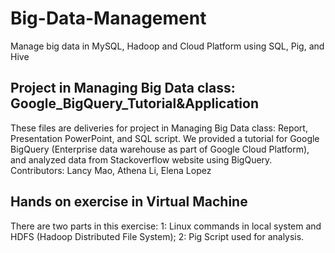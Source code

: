 # Big-Data-Management
Manage big data in MySQL, Hadoop and Cloud Platform using SQL, Pig, and Hive

## Project in Managing Big Data class: Google_BigQuery_Tutorial&Application
These files are deliveries for project in Managing Big Data class: Report, Presentation PowerPoint, and SQL script.
We provided a tutorial for Google BigQuery (Enterprise data warehouse as part of Google Cloud Platform), and analyzed data from Stackoverflow website using BigQuery.
Contributors: Lancy Mao, Athena Li, Elena Lopez

## Hands on exercise in Virtual Machine
There are two parts in this exercise: 1: Linux commands in local system and HDFS (Hadoop Distributed File System); 2: Pig Script used for analysis.

